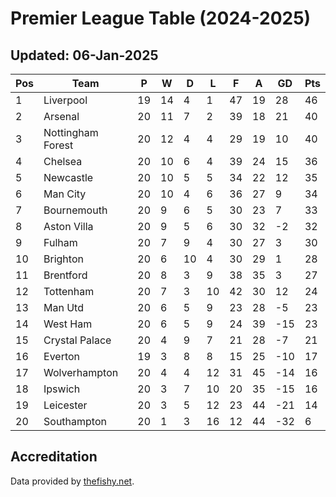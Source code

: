 # Premier League Table (2024-2025)
## Updated: 06-Jan-2025

| Pos | Team | P | W | D | L | F | A | GD | Pts |
| --- | --- | --- | --- | --- | --- | --- | --- | --- | --- |
| 1 | Liverpool | 19 | 14 | 4 | 1 | 47 | 19 | 28 | 46 |
| 2 | Arsenal | 20 | 11 | 7 | 2 | 39 | 18 | 21 | 40 |
| 3 | Nottingham Forest | 20 | 12 | 4 | 4 | 29 | 19 | 10 | 40 |
| 4 | Chelsea | 20 | 10 | 6 | 4 | 39 | 24 | 15 | 36 |
| 5 | Newcastle | 20 | 10 | 5 | 5 | 34 | 22 | 12 | 35 |
| 6 | Man City | 20 | 10 | 4 | 6 | 36 | 27 | 9 | 34 |
| 7 | Bournemouth | 20 | 9 | 6 | 5 | 30 | 23 | 7 | 33 |
| 8 | Aston Villa | 20 | 9 | 5 | 6 | 30 | 32 | -2 | 32 |
| 9 | Fulham | 20 | 7 | 9 | 4 | 30 | 27 | 3 | 30 |
| 10 | Brighton | 20 | 6 | 10 | 4 | 30 | 29 | 1 | 28 |
| 11 | Brentford | 20 | 8 | 3 | 9 | 38 | 35 | 3 | 27 |
| 12 | Tottenham | 20 | 7 | 3 | 10 | 42 | 30 | 12 | 24 |
| 13 | Man Utd | 20 | 6 | 5 | 9 | 23 | 28 | -5 | 23 |
| 14 | West Ham | 20 | 6 | 5 | 9 | 24 | 39 | -15 | 23 |
| 15 | Crystal Palace | 20 | 4 | 9 | 7 | 21 | 28 | -7 | 21 |
| 16 | Everton | 19 | 3 | 8 | 8 | 15 | 25 | -10 | 17 |
| 17 | Wolverhampton | 20 | 4 | 4 | 12 | 31 | 45 | -14 | 16 |
| 18 | Ipswich | 20 | 3 | 7 | 10 | 20 | 35 | -15 | 16 |
| 19 | Leicester | 20 | 3 | 5 | 12 | 23 | 44 | -21 | 14 |
| 20 | Southampton | 20 | 1 | 3 | 16 | 12 | 44 | -32 | 6 |

## Accreditation 

Data provided by [thefishy.net](https://www.thefishy.net/).